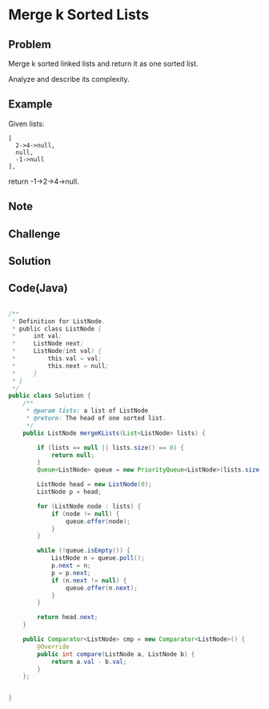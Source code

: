 Merge k Sorted Lists
===

Problem
-------

Merge k sorted linked lists and return it as one sorted list.

Analyze and describe its complexity.

Example
-------

Given lists:

    [
      2->4->null,
      null,
      -1->null
    ],

return -1->2->4->null.

Note
---------

Challenge
---------

Solution
--------



Code(Java)
----------

```java

/**
 * Definition for ListNode.
 * public class ListNode {
 *     int val;
 *     ListNode next;
 *     ListNode(int val) {
 *         this.val = val;
 *         this.next = null;
 *     }
 * }
 */
public class Solution {
    /**
     * @param lists: a list of ListNode
     * @return: The head of one sorted list.
     */
    public ListNode mergeKLists(List<ListNode> lists) {

        if (lists == null || lists.size() == 0) {
            return null;
        }
        Queue<ListNode> queue = new PriorityQueue<ListNode>(lists.size(), cmp);

        ListNode head = new ListNode(0);
        ListNode p = head;

        for (ListNode node : lists) {
            if (node != null) {
                queue.offer(node);
            }
        }

        while (!queue.isEmpty()) {
            ListNode n = queue.poll();
            p.next = n;
            p = p.next;
            if (n.next != null) {
                queue.offer(n.next);
            }
        }

        return head.next;
    }

    public Comparator<ListNode> cmp = new Comparator<ListNode>() {
        @Override
        public int compare(ListNode a, ListNode b) {
            return a.val - b.val;
        }
    };


}

```